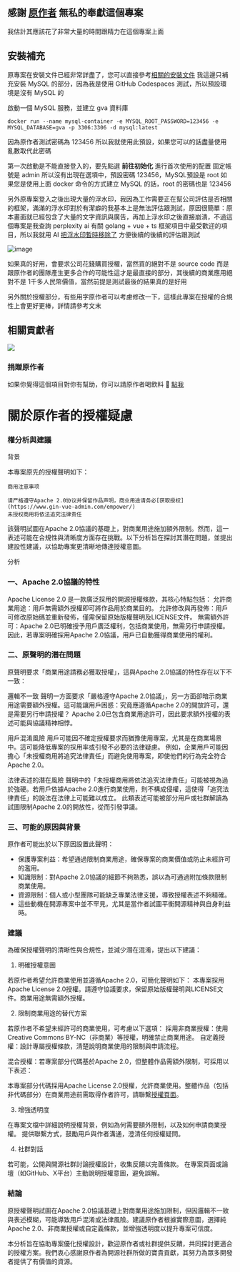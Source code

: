 ## 感謝 [原作者](https://www.gin-vue-admin.com/about/join.html) 無私的奉獻這個專案

我估計其應該花了非常大量的時間跟精力在這個專案上面

## 安裝補充

原專案在安裝文件已經非常詳盡了，您可以直接參考[相關的安裝文件](https://github.com/flipped-aurora/gin-vue-admin/blob/main/README.md)
我這邊只補充安裝 MySQL 的部分，因為我是使用 GitHub Codespaces 測試，所以預設環境是沒有 MySQL 的

啟動一個 MySQL 服務，並建立 gva 資料庫

```
docker run --name mysql-container -e MYSQL_ROOT_PASSWORD=123456 -e MYSQL_DATABASE=gva -p 3306:3306 -d mysql:latest
```

因為原作者測試密碼為 123456 所以我就使用此預設，如果您可以的話盡量使用亂數取代此密碼

第一次啟動是不能直接登入的，要先點選 **前往初始化** 進行首次使用的配置
固定帳號是 admin 所以沒有出現在選項中，預設密碼 123456，MySQL預設是 root
如果您是使用上面 docker 命令的方式建立 MySQL 的話，root 的密碼也是 123456

另外原專案登入之後出現大量的浮水印，我因為工作需要正在幫公司評估是否相關的框架，滿滿的浮水印對於有潔癖的我基本上是無法評估跟測試，原因很簡單：原本畫面就已經包含了大量的文字資訊與廣告，再加上浮水印之後直接崩潰，不過這個專案是我查詢 perplexity ai 有關 golang + vue + ts 框架項目中最受歡迎的項目，所以我就用 AI [把浮水印暫時移除了](https://github.com/stanwu/gin-vue-admin/commit/9b65c6f4ebc0da0a36d39fdd637ea74c92fd7774) 方便後續的後續的評估跟測試

![image](https://github.com/user-attachments/assets/d88f1aad-c0c3-4e0b-b20e-2af0acb49378)

如果真的好用，會要求公司花錢購買授權，當然買的絕對不是 source code 而是跟原作者的團隊產生更多合作的可能性這才是最直接的部分，其後續的商業應用絕對不是 1千多人民幣價值，當然前提是測試最後的結果真的是好用

另外關於授權部分，有些用字原作者可以考慮修改一下，這樣此專案在授權的合規性上會更好更棒，詳情請參考文末

## 相關貢獻者

<a href="https://github.com/flipped-aurora/gin-vue-admin/graphs/contributors">
  <img src="https://contrib.rocks/image?repo=flipped-aurora/gin-vue-admin" />
</a>

### 捐贈原作者

如果你覺得這個項目對你有幫助，你可以請原作者喝飲料 :tropical_drink: [點我](https://www.gin-vue-admin.com/coffee/index.html)

# 關於原作者的授權疑慮

### 權分析與建議

背景

本專案原先的授權聲明如下：

```
商用注意事项

请严格遵守Apache 2.0协议并保留作品声明，商业用途请务必[获取授权](https://www.gin-vue-admin.com/empower/)  
未授权商用将依法追究法律责任
```

該聲明試圖在Apache 2.0協議的基礎上，對商業用途施加額外限制。然而，這一表述可能在合規性與清晰度方面存在挑戰。以下分析旨在探討其潛在問題，並提出建設性建議，以協助專案更清晰地傳達授權意圖。

分析

### 一、Apache 2.0協議的特性
Apache License 2.0 是一款廣泛採用的開源授權條款，其核心特點包括：
允許商業用途：用戶無需額外授權即可將作品用於商業目的。
允許修改與再發佈：用戶可修改原始碼並重新發佈，僅需保留原始版權聲明及LICENSE文件。
無需額外許可：Apache 2.0已明確授予用戶廣泛權利，包括商業使用，無需另行申請授權。
因此，若專案明確採用Apache 2.0協議，用戶已自動獲得商業使用的權利。

### 二、原聲明的潛在問題

原聲明要求「商業用途請務必獲取授權」，這與Apache 2.0協議的特性存在以下不一致：

邏輯不一致
聲明一方面要求「嚴格遵守Apache 2.0協議」，另一方面卻暗示商業用途需要額外授權。這可能讓用戶困惑：究竟應遵循Apache 2.0的開放許可，還是需要另行申請授權？
Apache 2.0已包含商業用途許可，因此要求額外授權的表述可能與協議精神相悖。

用戶混淆風險
用戶可能因不確定授權要求而猶豫使用專案，尤其是在商業場景中。這可能降低專案的採用率或引發不必要的法律疑慮。
例如，企業用戶可能因擔心「未授權商用將追究法律責任」而避免使用專案，即使他們的行為完全符合Apache 2.0。

法律表述的潛在風險
聲明中的「未授權商用將依法追究法律責任」可能被視為過於強硬。若用戶依據Apache 2.0進行商業使用，則不構成侵權，這使得「追究法律責任」的說法在法律上可能難以成立。
此類表述可能被部分用戶或社群解讀為試圖限制Apache 2.0的開放性，從而引發爭議。

### 三、可能的原因與背景

原作者可能出於以下原因設置此聲明：
- 保護專案利益：希望通過限制商業用途，確保專案的商業價值或防止未經許可的濫用。
- 知識限制：對Apache 2.0協議的細節不夠熟悉，誤以為可通過附加條款限制商業使用。
- 資源限制：個人或小型團隊可能缺乏專業法律支援，導致授權表述不夠精確。
- 這些動機在開源專案中並不罕見，尤其是當作者試圖平衡開源精神與自身利益時。

### 建議

為確保授權聲明的清晰性與合規性，並減少潛在混淆，提出以下建議：

1. 明確授權意圖

若原作者希望允許商業使用並遵循Apache 2.0，可簡化聲明如下：
本專案採用Apache License 2.0授權。請遵守協議要求，保留原始版權聲明與LICENSE文件。商業用途無需額外授權。

2. 限制商業用途的替代方案

若原作者不希望未經許可的商業使用，可考慮以下選項：
採用非商業授權：使用Creative Commons BY-NC（非商業）等授權，明確禁止商業用途。
自定義授權：設計專屬授權條款，清楚說明商業使用的限制與申請流程。

混合授權：若專案部分代碼基於Apache 2.0，但整體作品需額外限制，可採用以下表述：

本專案部分代碼採用Apache License 2.0授權，允許商業使用。整體作品（包括非代碼部分）在商業用途前需取得作者許可，請聯繫[授權頁面](https://www.gin-vue-admin.com/empower/)。

3. 增強透明度

在專案文檔中詳細說明授權背景，例如為何需要額外限制，以及如何申請商業授權。
提供聯繫方式，鼓勵用戶與作者溝通，澄清任何授權疑問。

4. 社群對話

若可能，公開與開源社群討論授權設計，收集反饋以完善條款。
在專案頁面或論壇（如GitHub、X平台）主動說明授權意圖，避免誤解。

### 結論

原授權聲明試圖在Apache 2.0協議基礎上對商業用途施加限制，但因邏輯不一致與表述模糊，可能導致用戶混淆或法律風險。建議原作者根據實際意圖，選擇純Apache 2.0、非商業授權或自定義條款，並增強透明度以提升專案可信度。

本分析旨在協助專案優化授權設計，歡迎原作者或社群提供反饋，共同探討更適合的授權方案。我們衷心感謝原作者為開源社群所做的寶貴貢獻，其努力為眾多開發者提供了有價值的資源。
